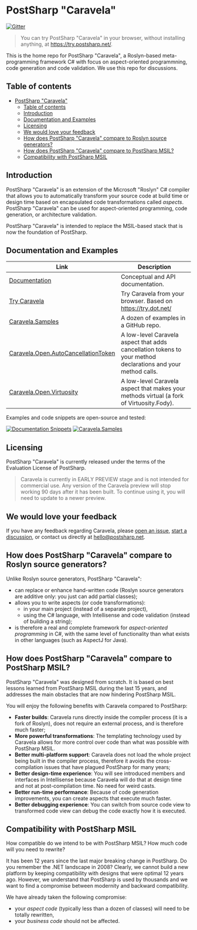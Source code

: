 # PostSharp "Caravela"

[![Gitter](https://badges.gitter.im/postsharp/caravela.svg)](https://gitter.im/postsharp/caravela?utm_source=badge&utm_medium=badge&utm_campaign=pr-badge)

> You can try PostSharp "Caravela" in your browser, without installing anything, at <https://try.postsharp.net/>.

This is the home repo for PostSharp "Caravela", a Roslyn-based meta-programming framework C# with focus on aspect-oriented programmning, code generation and code validation. We use this repo for discussions.

## Table of contents

- [PostSharp "Caravela"](#postsharp-caravela)
  - [Table of contents](#table-of-contents)
  - [Introduction](#introduction)
  - [Documentation and Examples](#documentation-and-examples)
  - [Licensing](#licensing)
  - [We would love your feedback](#we-would-love-your-feedback)
  - [How does PostSharp "Caravela" compare to Roslyn source generators?](#how-does-postsharp-caravela-compare-to-roslyn-source-generators)
  - [How does PostSharp "Caravela" compare to PostSharp MSIL?](#how-does-postsharp-caravela-compare-to-postsharp-msil)
  - [Compatibility with PostSharp MSIL](#compatibility-with-postsharp-msil)

## Introduction

PostSharp "Caravela" is an extension of the Microsoft "Roslyn" C# compiler that allows you to automatically transform your source code at build time
or design time based on encapsulated code transformations called _aspects_. PostSharp "Caravela" can be used for aspect-oriented programming,
code generation, or architecture validation.

PostSharp "Caravela" is intended to replace the MSIL-based stack that is now the foundation of PostSharp.

## Documentation and Examples

| Link                                                              | Description |
|-------------------------------------------------------------------|------------------------
| [Documentation](https://doc.postsharp.net) | Conceptual and API documentation.
| [Try Caravela](https://try.postsharp.net) | Try Caravela from your browser. Based on https://try.dot.net/ |
| [Caravela.Samples](https://github.com/postsharp/Caravela.Samples) | A dozen of examples in a GitHub repo. |
|[Caravela.Open.AutoCancellationToken](https://github.com/postsharp/Caravela.Open.AutoCancellationToken) | A low-level Caravela aspect that adds cancellation tokens to your method declarations and your method calls.
| [Caravela.Open.Virtuosity](https://github.com/postsharp/Caravela.Open.Virtuosity) | A low-level Caravela aspect that makes your methods virtual (a fork of Virtuosity.Fody).

Examples and code snippets are open-source and tested: 

[![Documentation Snippets](https://github.com/postsharp/Caravela.Documentation/actions/workflows/main.yml/badge.svg)](https://github.com/postsharp/Caravela.Documentation/actions/workflows/main.yml) [![Caravela.Samples](https://github.com/postsharp/Caravela.Samples/actions/workflows/main.yml/badge.svg)](https://github.com/postsharp/Caravela.Samples/actions/workflows/main.yml)


## Licensing

PostSharp "Caravela" is currently released under the terms of the Evaluation License of PostSharp.

> Caravela is currently in EARLY PREVIEW stage and is not intended for commercial use.
> Any version of the Caravela preview will stop working 90 days after it has been built.
> To continue using it, you will need to update to a newer preview.

## We would love your feedback

If you have any feedback regarding Caravela, please [open an issue](https://github.com/postsharp/Caravela/issues/new),
 [start a discussion](https://github.com/postsharp/Caravela/discussions/new), or contact us directly at hello@postsharp.net.

## How does PostSharp "Caravela" compare to Roslyn source generators?

Unlike Roslyn source generators, PostSharp "Caravela":

- can replace or enhance hand-written code (Roslyn source generators are additive only: you just can add partial classes);
- allows you to write aspects (or code transformations):
  - in your main project (instead of a separate project),
  - using the C# language, with Intellisense and code validation (instead of building a string);
- is therefore a real and complete framework for _aspect-oriented programming_ in C#, with the same level of functionality
    than what exists in other languages (such as AspectJ for Java).

## How does PostSharp "Caravela" compare to PostSharp MSIL?

PostSharp "Caravela" was designed from scratch. It is based on best lessons learned from PostSharp MSIL during the last 15 years,
and addresses the main obstacles that are now hindering PostSharp MSIL.

You will enjoy the following benefits with Caravela compared to PostSharp:

- **Faster builds**: Caravela runs directly inside the compiler process (it is a fork of Roslyn), does not require an external process,
  and is therefore much faster;
- **More powerful transformations**: The templating technology used by Caravela allows for more control over code than what was possible
  with PostSharp MSIL.
- **Better multi-platform support**: Caravela does not load the whole project being built in the compiler process, therefore it avoids the
  cross-compilation issues that have plagued PostSharp for many years;
- **Better design-time experience**: You will see introduced members and interfaces in Intellisense because Caravela will do that
  at design time and not at post-compilation time. No need for weird casts.
- **Better run-time performance**: Because of code generation improvements, you can create aspects that execute much faster.
- **Better debugging experience**:  You can switch from source code view to transformed code view can debug the code exactly
  how it is executed.

## Compatibility with PostSharp MSIL

How compatible do we intend to be with PostSharp MSIL? How much code will you need to rewrite?

It has been 12 years since the last major breaking change in PostSharp. Do you remember the .NET landscape in 2008? Clearly,
we cannot build a new platform by keeping compatibility with designs that were optimal 12 years ago. However, we understand that
PostSharp is used by thousands and we want to find a compromise between modernity and backward compatibility.

We have already taken the following compromise:

- your _aspect code_ (typically less than a dozen of classes) will need to be totally rewritten,
- your _business code_ should not be affected.
